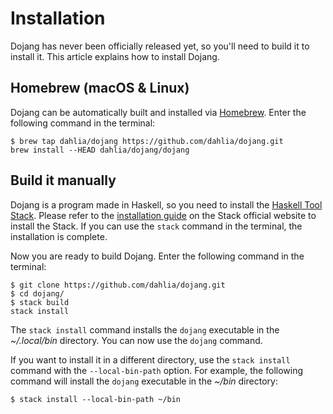 Installation
============

Dojang has never been officially released yet, so you'll need to build it to
install it. This article explains how to install Dojang.


Homebrew (macOS & Linux)
------------------------

Dojang can be automatically built and installed via [Homebrew].
Enter the following command in the terminal:

~~~~ console
$ brew tap dahlia/dojang https://github.com/dahlia/dojang.git
brew install --HEAD dahlia/dojang/dojang
~~~~

[Homebrew]: https://brew.sh/


Build it manually
-----------------

Dojang is a program made in Haskell, so you need to install the [Haskell Tool
Stack].  Please refer to the [installation guide][1] on the Stack official
website to install the Stack.  If you can use the `stack` command in
the terminal, the installation is complete.

Now you are ready to build Dojang.  Enter the following command in the terminal:

~~~~ console
$ git clone https://github.com/dahlia/dojang.git
$ cd dojang/
$ stack build
stack install
~~~~

The `stack install` command installs the `dojang` executable in
the *~/.local/bin* directory.  You can now use the `dojang` command.

If you want to install it in a different directory, use the `stack install`
command with the `--local-bin-path` option. For example, the following command
will install the `dojang` executable in the *~/bin* directory:

~~~~ console
$ stack install --local-bin-path ~/bin
~~~~

[Haskell Tool Stack]: https://haskellstack.org/
[1]: https://docs.haskellstack.org/en/stable/install_and_upgrade/
